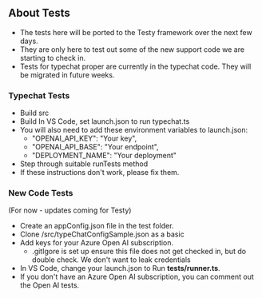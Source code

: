 ## About Tests
- The tests here will be ported to the Testy framework over the next few days.
- They are only here to test out some of the new support code we are starting to check in. 
- Tests for typechat proper are currently in the typechat code. They will be migrated in future weeks. 

### Typechat Tests ###
- Build src
- Build In VS Code, set launch.json to run typechat.ts
- You will also need to add these environment variables to launch.json:
    - "OPENAI_API_KEY": "Your key",
    - "OPENAI_API_BASE": "Your endpoint",
    - "DEPLOYMENT_NAME": "Your deployment"
- Step through suitable runTests method
- If these instructions don't work, please fix them.

### New Code Tests ###
(For now - updates coming for Testy)
-  Create an appConfig.json file in the test folder. 
-  Clone /src/typeChatConfigSample.json as a basic
-  Add keys for your Azure Open AI subscription. 
    - .gitIgore is set up ensure this file does not get checked in, but do double check. We don't want to leak credentials
- In VS Code, change your launch.json to Run **tests/runner.ts**. 
- If you don't have an Azure Open AI subscription, you can comment out the Open AI tests. 


